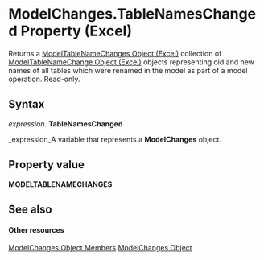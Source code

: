 
# ModelChanges.TableNamesChanged Property (Excel)

Returns a  [ModelTableNameChanges Object (Excel)](78ecf42b-7ce5-b00a-a9c1-ba3fdc5b5731.md) collection of [ModelTableNameChange Object (Excel)](f739aed8-aa89-a05d-fa84-8ae2520576fb.md) objects representing old and new names of all tables which were renamed in the model as part of a model operation. Read-only.


## Syntax

 _expression_. **TableNamesChanged**

 _expression_A variable that represents a  **ModelChanges** object.


## Property value

 **MODELTABLENAMECHANGES**


## See also


#### Other resources


 [ModelChanges Object Members](9ecee580-b4aa-9e89-1a6e-70ee31552ec7.md)
 [ModelChanges Object](fd2388eb-48ab-c238-2ffa-8c3f6d20fe36.md)
